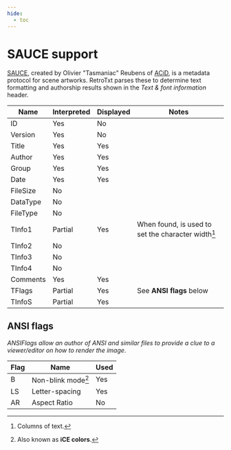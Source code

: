 ```yaml
---
hide:
  - toc
---
```

# SAUCE support

[SAUCE](http://www.acid.org/info/sauce/sauce.htm), created by Olivier "Tasmaniac" Reubens of [ACiD](http://www.acid.org), is a metadata protocol for scene artworks. RetroTxt parses these to determine text formatting and authorship results shown in the _Text & font information_ header.

| Name | Interpreted | Displayed | Notes |
| -- | -- | -- | -- |
| ID | Yes | No | |
| Version | Yes | No | |
| Title | Yes | Yes | |
| Author | Yes | Yes | |
| Group | Yes | Yes | |
| Date | Yes | Yes | |
| FileSize | No | | |
| DataType | No | | |
| FileType | No | | |
| TInfo1 | Partial | Yes | When found, is used to set the character width[^1] |
| TInfo2 | No | | |
| TInfo3 | No | | |
| TInfo4 | No | | |
| Comments | Yes | Yes | |
| TFlags | Partial | Yes | See **ANSI flags** below |
| TInfoS | Partial | Yes | |

## ANSI flags

_ANSIFlags allow an author of ANSI and similar files to provide a clue to a viewer/editor on how to render the image_.

| Flag | Name | Used |
| -- | -- | -- |
| B | Non-blink mode[^2] | Yes |
| LS | Letter-spacing | Yes |
| AR | Aspect Ratio | No |

[^1]: Columns of text.
[^2]: Also known as **iCE colors**.
